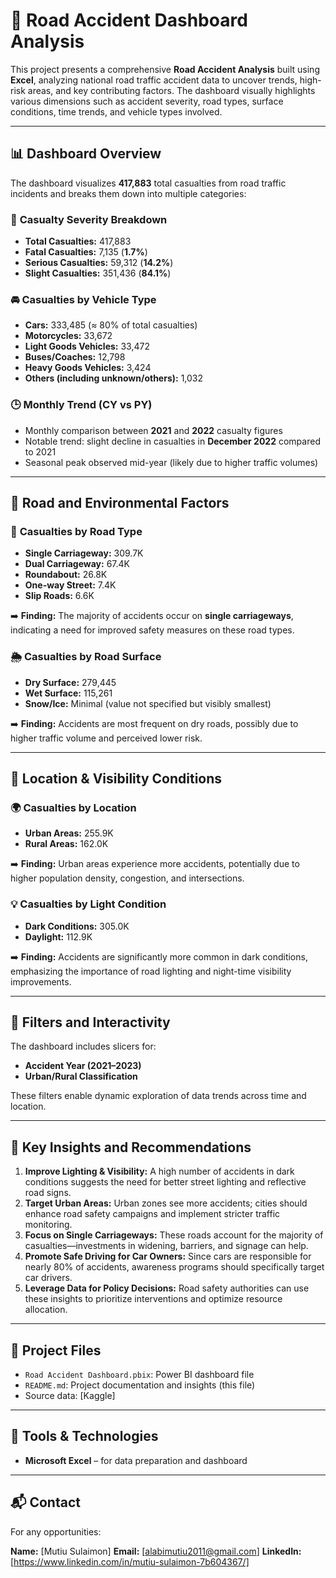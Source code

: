 # 🚦 Road Accident Dashboard Analysis

This project presents a comprehensive **Road Accident Analysis** built using **Excel**, analyzing national road traffic accident data to uncover trends, high-risk areas, and key contributing factors. The dashboard visually highlights various dimensions such as accident severity, road types, surface conditions, time trends, and vehicle types involved.

---

## 📊 Dashboard Overview


The dashboard visualizes **417,883** total casualties from road traffic incidents and breaks them down into multiple categories:

### 🔢 **Casualty Severity Breakdown**

* **Total Casualties:** 417,883
* **Fatal Casualties:** 7,135 (**1.7%**)
* **Serious Casualties:** 59,312 (**14.2%**)
* **Slight Casualties:** 351,436 (**84.1%**)

### 🚘 **Casualties by Vehicle Type**

* **Cars:** 333,485 (≈ 80% of total casualties)
* **Motorcycles:** 33,672
* **Light Goods Vehicles:** 33,472
* **Buses/Coaches:** 12,798
* **Heavy Goods Vehicles:** 3,424
* **Others (including unknown/others):** 1,032

### 🕒 **Monthly Trend (CY vs PY)**

* Monthly comparison between **2021** and **2022** casualty figures
* Notable trend: slight decline in casualties in **December 2022** compared to 2021
* Seasonal peak observed mid-year (likely due to higher traffic volumes)

---

## 🚳️ Road and Environmental Factors

### 🚧 **Casualties by Road Type**

* **Single Carriageway:** 309.7K
* **Dual Carriageway:** 67.4K
* **Roundabout:** 26.8K
* **One-way Street:** 7.4K
* **Slip Roads:** 6.6K

➡️ **Finding:** The majority of accidents occur on **single carriageways**, indicating a need for improved safety measures on these road types.

### 🌦️ **Casualties by Road Surface**

* **Dry Surface:** 279,445
* **Wet Surface:** 115,261
* **Snow/Ice:** Minimal (value not specified but visibly smallest)

➡️ **Finding:** Accidents are most frequent on dry roads, possibly due to higher traffic volume and perceived lower risk.

---

## 📍 Location & Visibility Conditions

### 🌍 **Casualties by Location**

* **Urban Areas:** 255.9K
* **Rural Areas:** 162.0K

➡️ **Finding:** Urban areas experience more accidents, potentially due to higher population density, congestion, and intersections.

### 💡 **Casualties by Light Condition**

* **Dark Conditions:** 305.0K
* **Daylight:** 112.9K

➡️ **Finding:** Accidents are significantly more common in dark conditions, emphasizing the importance of road lighting and night-time visibility improvements.

---

## 🧱 Filters and Interactivity

The dashboard includes slicers for:

* **Accident Year (2021–2023)**
* **Urban/Rural Classification**

These filters enable dynamic exploration of data trends across time and location.

---

## 📌 Key Insights and Recommendations

1. **Improve Lighting & Visibility:** A high number of accidents in dark conditions suggests the need for better street lighting and reflective road signs.
2. **Target Urban Areas:** Urban zones see more accidents; cities should enhance road safety campaigns and implement stricter traffic monitoring.
3. **Focus on Single Carriageways:** These roads account for the majority of casualties—investments in widening, barriers, and signage can help.
4. **Promote Safe Driving for Car Owners:** Since cars are responsible for nearly 80% of accidents, awareness programs should specifically target car drivers.
5. **Leverage Data for Policy Decisions:** Road safety authorities can use these insights to prioritize interventions and optimize resource allocation.

---

## 📁 Project Files

* `Road Accident Dashboard.pbix`: Power BI dashboard file
* `README.md`: Project documentation and insights (this file)
* Source data: \[Kaggle]

---

## 📌 Tools & Technologies

* **Microsoft Excel** – for data preparation and dashboard


---

## 📬 Contact

For any opportunities:

**Name:** \[Mutiu Sulaimon]
**Email:** \[alabimutiu2011@gmail.com]
**LinkedIn:** \[https://www.linkedin.com/in/mutiu-sulaimon-7b604367/]




